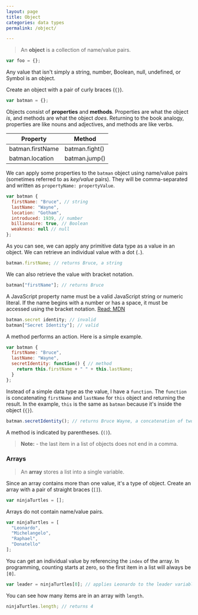 ```yaml
---
layout: page
title: Object
categories: data types
permalink: /object/

---
```


> An **object** is a collection of name/value pairs.

```js
var foo = {};
```

Any value that isn't simply a string, number, Boolean, null, undefined, or Symbol is an object.

Create an object with a pair of curly braces (`{}`).

```js
var batman = {};
```

Objects consist of **properties** and **methods**. Properties are what the object *is*, and methods are what the object *does*. Returning to the book analogy, properties are like nouns and adjectives, and methods are like verbs.

**Property** | **Method** 
--- | ---
batman.firstName | batman.fight()
batman.location | batman.jump()

We can apply some properties to the `batman` object using name/value pairs (sometimes referred to as *key/value* pairs). They will be comma-separated and written as `propertyName: propertyValue`.

```js
var batman {
  firstName: "Bruce", // string
  lastName: "Wayne", 
  location: "Gotham", 
  introduced: 1939, // number
  billionaire: true, // Boolean
  weakness: null // null
};
```

As you can see, we can apply any primitive data type as a value in an object. We can retrieve an individual value with a dot (`.`).

```js
batman.firstName; // returns Bruce, a string
```

We can also retrieve the value with bracket notation.

```js
batman["firstName"]; // returns Bruce
```

A JavaScript property name must be a valid JavaScript string or numeric literal. If the name begins with a number or has a space, it must be accessed using the bracket notation. [Read: MDN](https://developer.mozilla.org/en-US/docs/Web/JavaScript/Guide/Working_with_Objects#Objects_and_properties)

```js
batman.secret identity; // invalid
batman["Secret Identity"]; // valid
```

A method performs an action. Here is a simple example. 

```js
var batman {
  firstName: "Bruce",
  lastName: "Wayne", 
  secretIdentity: function() { // method
    return this.firstName + " " + this.lastName;
  }
};
```

Instead of a simple data type as the value, I have a `function`. The `function` is concatenating `firstName` and `lastName` for `this` object and returning the result. In the example, `this` is the same as `batman` because it's inside the object (`{}`).

```js
batman.secretIdentity(); // returns Bruce Wayne, a concatenation of two properties
```

A method is indicated by parentheses. (`()`).

> **Note:** - the last item in a list of objects does not end in a comma. 

### Arrays

> An **array** stores a list into a single variable.

Since an array contains more than one value, it's a type of object. Create an array with a pair of straight braces (`[]`).

```js
var ninjaTurtles = [];
```

Arrays do not contain name/value pairs.

```js
var ninjaTurtles = [
  "Leonardo",
  "Michelangelo",
  "Raphael",
  "Donatello"
];
```

You can get an individual value by referencing the `index` of the array. In programming, counting starts at zero, so the first item in a list will always be `[0]`.

```js
var leader = ninjaTurtles[0]; // applies Leonardo to the leader variable
```

You can see how many items are in an array with `length`.

```js
ninjaTurtles.length; // returns 4
```
